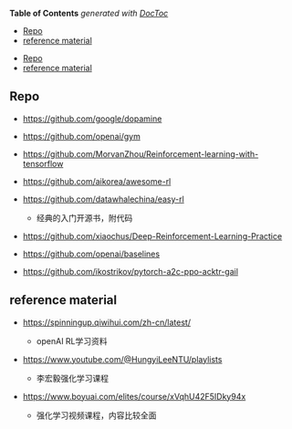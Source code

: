 <!-- START doctoc generated TOC please keep comment here to allow auto update -->
<!-- DON'T EDIT THIS SECTION, INSTEAD RE-RUN doctoc TO UPDATE -->
**Table of Contents**  *generated with [DocToc](https://github.com/thlorenz/doctoc)*

- [Repo](#repo)
- [reference material](#reference-material)

<!-- END doctoc generated TOC please keep comment here to allow auto update -->

<!-- TOC -->

- [Repo](#repo)
- [reference material](#reference-material)

<!-- /TOC -->

## Repo
- https://github.com/google/dopamine
- https://github.com/openai/gym

- https://github.com/MorvanZhou/Reinforcement-learning-with-tensorflow
- https://github.com/aikorea/awesome-rl

- https://github.com/datawhalechina/easy-rl
  - 经典的入门开源书，附代码

- https://github.com/xiaochus/Deep-Reinforcement-Learning-Practice
- https://github.com/openai/baselines

- https://github.com/ikostrikov/pytorch-a2c-ppo-acktr-gail


## reference material

- https://spinningup.qiwihui.com/zh-cn/latest/
  - openAI RL学习资料

- https://www.youtube.com/@HungyiLeeNTU/playlists
  - 李宏毅强化学习课程

- https://www.boyuai.com/elites/course/xVqhU42F5IDky94x
  - 强化学习视频课程，内容比较全面

